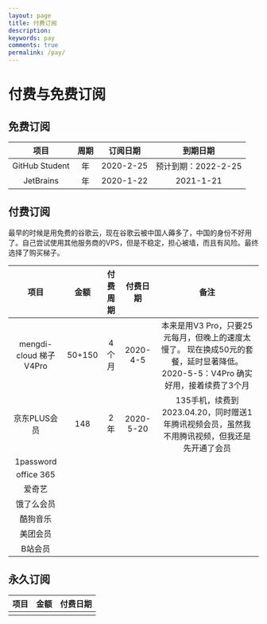 ```yaml
---
layout: page
title: 付费订阅
description: 
keywords: pay
comments: true
permalink: /pay/
---
```


# 付费与免费订阅

## 免费订阅

|      项目      | 周期  | 订阅日期  |      到期日期       |
| :------------: | :---: | :-------: | :-----------------: |
| GitHub Student |  年   | 2020-2-25 | 预计到期：2022-2-25 |
|   JetBrains    |  年   | 2020-1-22 |      2021-1-21      |


## 付费订阅


最早的时候是用免费的谷歌云，现在谷歌云被中国人薅多了，中国的身份不好用了。自己尝试使用其他服务商的VPS，但是不稳定，担心被墙，而且有风险。最终选择了购买梯子。

|          项目           |  金额  | 付费周期 | 付费日期  |                                                              备注                                                              |
| :---------------------: | :----: | :------: | :-------: | :----------------------------------------------------------------------------------------------------------------------------: |
| mengdi-cloud 梯子 V4Pro | 50+150 |  4个月   | 2020-4-5  | 本来是用V3 Pro，只要25元每月，但晚上的速度太慢了。 现在换成50元的套餐，延时显著降低。2020-5-5：V4Pro 确实好用，接着续费了3个月 |
|      京东PLUS会员       |  148   |   2年    | 2020-5-20 |                  135手机，续费到2023.04.20，同时赠送1年腾讯视频会员，虽然我不用腾讯视频，但我还是先开通了会员                  |
|        1password        |        |          |           |                                                                                                                                |
|       office 365        |        |          |           |                                                                                                                                |
|         爱奇艺          |        |          |           |                                                                                                                                |
|       饿了么会员        |        |          |           |                                                                                                                                |
|        酷狗音乐         |        |          |           |                                                                                                                                |
|        美团会员         |        |          |           |                                                                                                                                |
|         B站会员         |        |          |           |                                                                                                                                |


## 永久订阅

| 项目  | 金额  | 付费日期 |
| :---: | :---: | :------: |
|       |       |          |



